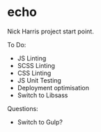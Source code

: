 echo
====

Nick Harris project start point.

To Do:
* JS Linting
* SCSS Linting
* CSS Linting
* JS Unit Testing
* Deployment optimisation
* Switch to Libsass

Questions:
* Switch to Gulp?
